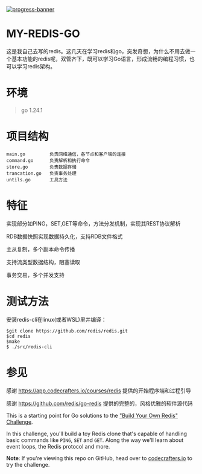 [![progress-banner](https://backend.codecrafters.io/progress/redis/c345ba5f-f1c6-435d-9c1d-ba99d523bb60)](https://app.codecrafters.io/users/codecrafters-bot?r=2qF)

# MY-REDIS-GO

这是我自己去写的redis。这几天在学习redis和go，突发奇想，为什么不用去做一个基本功能的redis呢，双管齐下，既可以学习Go语言，形成流畅的编程习惯，也可以学习redis架构。





# 环境

> go 1.24.1





# 项目结构

```
main.go 		负责网络通信，各节点和客户端的连接
command.go 		负责解析和执行命令
store.go 		负责数据存储
trancation.go	负责事务处理
untils.go		工具方法
```





# 特征

实现部分如PING，SET,GET等命令，方法分发机制，实现其REST协议解析

RDB数据快照实现数据持久化，支持RDB文件格式

主从复制，多个副本命令传播

支持流类型数据结构，阻塞读取

事务交易，多个并发支持






# 测试方法

安装redis-cli在linux(或者WSL)里并编译：

```
$git clone https://github.com/redis/redis.git
$cd redis
$make
$ ./src/redis-cli
```





# 参见

感谢 https://app.codecrafters.io/courses/redis 提供的开始程序端和过程引导

感谢 https://github.com/redis/go-redis 提供的完整的，风格优雅的软件源代码

This is a starting point for Go solutions to the
["Build Your Own Redis" Challenge](https://codecrafters.io/challenges/redis).

In this challenge, you'll build a toy Redis clone that's capable of handling basic commands like `PING`, `SET` and `GET`. Along the way we'll learn about event loops, the Redis protocol and more.

**Note**: If you're viewing this repo on GitHub, head over to [codecrafters.io](https://codecrafters.io) to try the challenge.

